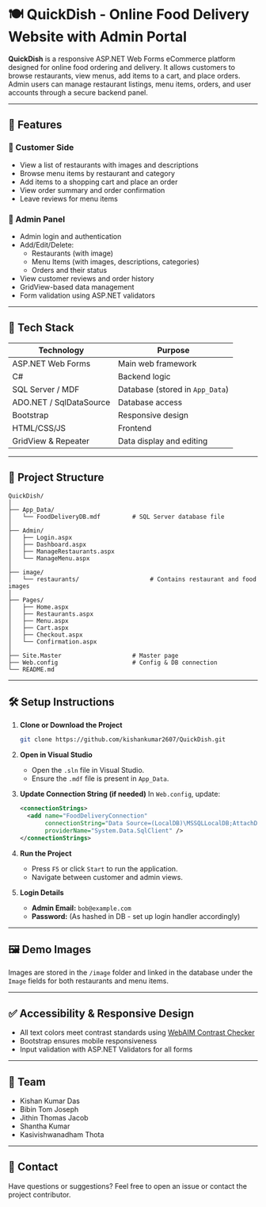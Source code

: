 
# 🍽️ QuickDish - Online Food Delivery Website with Admin Portal

**QuickDish** is a responsive ASP.NET Web Forms eCommerce platform designed for online food ordering and delivery. It allows customers to browse restaurants, view menus, add items to a cart, and place orders. Admin users can manage restaurant listings, menu items, orders, and user accounts through a secure backend panel.

---

## 📌 Features

### 👤 Customer Side
- View a list of restaurants with images and descriptions
- Browse menu items by restaurant and category
- Add items to a shopping cart and place an order
- View order summary and order confirmation
- Leave reviews for menu items

### 🔐 Admin Panel
- Admin login and authentication
- Add/Edit/Delete:
  - Restaurants (with image)
  - Menu Items (with images, descriptions, categories)
  - Orders and their status
- View customer reviews and order history
- GridView-based data management
- Form validation using ASP.NET validators

---

## 🧱 Tech Stack

| Technology         | Purpose                                |
|--------------------|----------------------------------------|
| ASP.NET Web Forms  | Main web framework                     |
| C#                 | Backend logic                          |
| SQL Server / MDF   | Database (stored in `App_Data`)        |
| ADO.NET / SqlDataSource | Database access                    |
| Bootstrap          | Responsive design                      |
| HTML/CSS/JS        | Frontend                              |
| GridView & Repeater| Data display and editing               |

---

## 📂 Project Structure

```
QuickDish/
│
├── App_Data/
│   └── FoodDeliveryDB.mdf         # SQL Server database file
│
├── Admin/
│   ├── Login.aspx
│   ├── Dashboard.aspx
│   ├── ManageRestaurants.aspx
│   └── ManageMenu.aspx
│
├── image/
│   └── restaurants/                    # Contains restaurant and food images
│
├── Pages/
│   ├── Home.aspx
│   ├── Restaurants.aspx
│   ├── Menu.aspx
│   ├── Cart.aspx
│   ├── Checkout.aspx
│   └── Confirmation.aspx
│
├── Site.Master                    # Master page
├── Web.config                     # Config & DB connection
└── README.md
```

---

## 🛠️ Setup Instructions

1. **Clone or Download the Project**
   ```bash
   git clone https://github.com/kishankumar2607/QuickDish.git
   ```

2. **Open in Visual Studio**
   - Open the `.sln` file in Visual Studio.
   - Ensure the `.mdf` file is present in `App_Data`.

3. **Update Connection String (if needed)**
   In `Web.config`, update:
   ```xml
   <connectionStrings>
     <add name="FoodDeliveryConnection"
          connectionString="Data Source=(LocalDB)\MSSQLLocalDB;AttachDbFilename=|DataDirectory|\FoodDeliveryDB.mdf;Integrated Security=True"
          providerName="System.Data.SqlClient" />
   </connectionStrings>
   ```

4. **Run the Project**
   - Press `F5` or click `Start` to run the application.
   - Navigate between customer and admin views.

5. **Login Details**
   - **Admin Email:** `bob@example.com`
   - **Password:** (As hashed in DB - set up login handler accordingly)

---

## 🖼️ Demo Images

Images are stored in the `/image` folder and linked in the database under the `Image` fields for both restaurants and menu items.

---

## ✅ Accessibility & Responsive Design

- All text colors meet contrast standards using [WebAIM Contrast Checker](https://webaim.org/resources/contrastchecker/)
- Bootstrap ensures mobile responsiveness
- Input validation with ASP.NET Validators for all forms

---

## 📣 Team

- Kishan Kumar Das
- Bibin Tom Joseph
- Jithin Thomas Jacob
- Shantha Kumar
- Kasivishwanadham Thota

---

## 📧 Contact

Have questions or suggestions? Feel free to open an issue or contact the project contributor.
